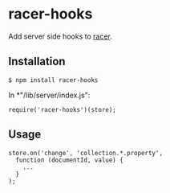 racer-hooks
===========

Add server side hooks to [racer](https://github.com/codeparty/racer).

Installation
------------

    $ npm install racer-hooks

In *"/lib/server/index.js":

    require('racer-hooks')(store);

Usage
-----

    store.on('change', 'collection.*.property',
      function (documentId, value) {
        ...
      }
    );